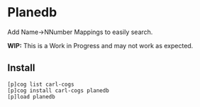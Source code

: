 # Planedb

Add Name->NNumber Mappings to easily search.

**WIP:** This is a Work in Progress and may not work as expected.

## Install

```
[p]cog list carl-cogs
[p]cog install carl-cogs planedb
[p]load planedb
```
